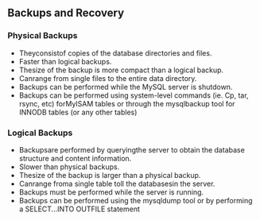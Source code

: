 ## Backups and Recovery 

### Physical Backups 
+ Theyconsistof copies of the database directories and files.
+ Faster than logical backups.
+ Thesize of the backup is more compact than a logical backup.
+ Canrange from single files to the entire data directory.
+ Backups can be performed while the MySQL server is shutdown.
+ Backups can be performed using system-level commands (ie. Cp,
tar, rsync, etc) forMyISAM tables or through the
mysqlbackup tool for INNODB tables (or any other tables)

### Logical Backups 
+ Backupsare performed by queryingthe server to obtain the database structure and content information.
+ Slower than physical backups.
+ Thesize of the backup is larger than a physical backup.
+ Canrange froma single table toll the databasesin the server.
+ Backups must be performed while the server is running.
+ Backups can be performed using the mysqldump tool or by performing a SELECT...INTO OUTFILE statement
